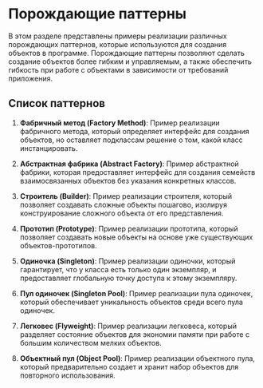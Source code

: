 # Порождающие паттерны

В этом разделе представлены примеры реализации различных порождающих паттернов, которые используются для создания объектов в программе. Порождающие паттерны позволяют сделать создание объектов более гибким и управляемым, а также обеспечить гибкость при работе с объектами в зависимости от требований приложения.

## Список паттернов

1. **Фабричный метод (Factory Method)**: Пример реализации фабричного метода, который определяет интерфейс для создания объектов, но оставляет подклассам решение о том, какой класс инстанцировать.

2. **Абстрактная фабрика (Abstract Factory)**: Пример абстрактной фабрики, которая предоставляет интерфейс для создания семейств взаимосвязанных объектов без указания конкретных классов.

3. **Строитель (Builder)**: Пример реализации строителя, который позволяет создавать сложные объекты пошагово, изолируя конструирование сложного объекта от его представления.

4. **Прототип (Prototype)**: Пример реализации прототипа, который позволяет создавать новые объекты на основе уже существующих объектов-прототипов.

5. **Одиночка (Singleton)**: Пример реализации одиночки, который гарантирует, что у класса есть только один экземпляр, и предоставляет глобальную точку доступа к этому экземпляру.

6. **Пул одиночек (Singleton Pool)**: Пример реализации пула одиночек, который обеспечивает уникальность объектов среди всего пула одиночек.

7. **Легковес (Flyweight)**: Пример реализации легковеса, который разделяет состояние объектов для экономии памяти при работе с большим количеством мелких объектов.

8. **Объектный пул (Object Pool)**: Пример реализации объектного пула, который предварительно создает и хранит набор объектов для повторного использования.
